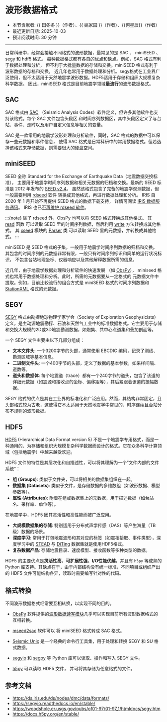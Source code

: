 # 波形数据格式

- 本节贡献者: {{ 田冬冬 }}（作者）、{{ 姚家园 }}（作者）、{{何星辰}}（作者）
- 最近更新日期: 2025-10-03
- 预计阅读时间: 30 分钟

---

日常科研中，经常会接触不同格式的波形数据，最常见的是 SAC 、 miniSEED 、segy 和 hdf5 格式。
每种数据格式都有各自的优点和缺点。例如，SAC 格式有利于数据处理和分析，
但不利于大批量数据的存储和交换。miniSEED 格式有利于波形数据的存档和交换，
近几年也常用于数据处理和分析。segy格式在工业界广泛使用，但不太适用于天然地震学波形数据。HDF5适用于存储和组织大规模复杂科学数据。
因此，miniSEED 格式是目前地震学领域**最流行**的波形数据格式。

## SAC

SAC 格式由 [SAC](https://ds.iris.edu/ds/nodes/dmc/software/downloads/SAC/)
（Seismic Analysis Codes）软件定义，但许多其他软件也支持该格式。每个 SAC 文件包含头段区
和时间序列数据区，其中头段区定义了与台站、事件、走时以及用户自定义信息等相关的变量。

SAC 是一款常用的地震学波形处理和分析软件，同时，SAC 格式的数据中可以保存一些元数据和事件信息，
使得 SAC 格式是日常科研中的常用数据格式。但若选择该格式来存储数据，则需要很大的硬盘空间。

## miniSEED

SEED 全称 Standard for the Exchange of Earthquake Data（地震数据交换标准），
主要用于地震学时间序列数据和相关元数据的归档和交换。最新的 SEED 标准是 2012 年发布的
[SEED v2.4](http://www.fdsn.org/pdf/SEEDManual_V2.4.pdf)。
虽然该格式包含了完备的地震学观测数据，但一般需要利用
[rdseed](https://github.com/iris-edu-legacy/rdseed) 软件
转换成其他格式，再进行数据处理和分析。
IRIS 自 2020 年 1 月开始不再提供 SEED 格式的数据下载支持，
详情可阅读 [IRIS 数据服务通讯](http://www.iris.washington.edu/ds/newsletter/vol21/no1/509/retirement-of-full-seed-data-volumes-from-iris-dmc/)。
IRIS 也已[不再维护 rdseed 软件](https://ds.iris.edu/ds/nodes/dmc/manuals/rdseed/)。

:::{note}
除了 rdseed 外，ObsPy 也可以将 SEED 格式转换成其他格式。
其 [read](https://docs.obspy.org/packages/autogen/obspy.core.stream.read.html) 函数
可以读取 SEED 里的时间序列数据，然后利用 [write](https://docs.obspy.org/packages/autogen/obspy.core.stream.Stream.write.html)
方法转换成其他格式。
其 [xseed](https://docs.obspy.org/master/packages/obspy.io.xseed.html) 模块的
[Parser](https://docs.obspy.org/master/packages/autogen/obspy.io.xseed.parser.Parser.html) 类
可以读取 SEED 里的元数据，并转换成其他格式。
:::

miniSEED 是 SEED 格式的子集，一般用于地震学时间序列数据的归档和交换。
其包含的时间序列的元数据非常有限，一般只有时间序列标识和简单的运行状况标识，
不包含台站地理坐标、仪器响应以及其他解释数据所需的信息。

近几年，由于地震学数据处理和分析软件的快速发展
（如 [ObsPy](https://github.com/obspy/obspy/wiki)），
miniseed 格式也常用于数据处理和分析。此时，所需的元数据要从一定格式的
元数据文件中提取。例如，目前比较流行的组合方式是 miniSEED 格式的时间序列数据和
[StationXML](https://www.fdsn.org/xml/station/) 格式的元数据。

## SEGY

[SEGY](https://woodshole.er.usgs.gov/pubs/of01-97/01-97_1/htmldocs/segy.htm) 格式由勘探地球物理学家学会（Society of Exploration Geophysicists）定义，是主动源地震勘探、石油和天然气工业中的标准数据格式。它主要用于存储和交换大规模的2D或3D地震勘测数据，如炮集、共中心点道集和叠加剖面等。

一个 SEGY 文件主要由以下几部分组成：

* **文本文件头**: 一个3200字节的头部，通常使用 EBCDIC 编码，记录了测线、勘测区域等基本信息。
* **二进制文件头**: 一个400字节的头部，定义了数据的基本参数，如采样间隔、道数等。
* **道头和数据体**: 每个地震道（trace）都有一个240字节的道头，包含了该道的详细元数据（如震源和接收点的坐标、偏移距等），其后紧跟着该道的振幅数据。

SEGY 格式的优点是其在工业界的标准化和广泛应用。然而，其结构非常固定，且头部格式较为古老，这使得它不太适用于天然地震学中常见的、时序连续且台站分布不规则的波形数据。

## HDF5

[HDF5](https://woodshole.er.usgs.gov/pubs/of01-97/01-97_1/htmldocs/segy.htm) (Hierarchical Data Format version 5) 不是一个地震学专用格式，而是一种通用的、为存储和组织大规模复杂科学数据而设计的格式。它在众多科学计算领域（包括地震学）中越来越受欢迎。

HDF5 文件的特性是其层次化和自描述性，可以将其理解为一个“文件内部的文件系统”：

* **组 (Groups)**: 类似于文件夹，可以将相关的数据集组织在一起。
* **数据集 (Datasets)**: 类似于文件，是存储数据的多维数组（如波形数据、模型参数等）。
* **属性 (Attributes)**: 附着在组或数据集上的元数据，用于描述数据（如台站名、采样率、单位等）。

在地震学中，HDF5 因其灵活性和高性能而被广泛应用。

* **大规模数据集的存储**: 特别适用于分布式声学传感（DAS）等产生海量（TB级）数据的场景。
* **深度学习**: 常用于打包地震波形和其对应的标签（如震相拾取、事件类型），深度学习中的 [STEAD](https://github.com/smousavi05/STEAD) 与 [DiTing](https://data.earthquake.cn/datashare/report.shtml?PAGEID=datasourcelist&dt=ff8080828b238a7a018b40eac2790006) 数据集就是使用HDF5格式。
* **复杂数据产品**: 存储地震目录、速度模型、接收函数等多种类型的数据。

HDF5 的主要优点是**灵活性高、可扩展性强、I/O性能优越**，并且有 `h5py` 等成熟的 Python 库支持。其缺点在于，由于内部结构没有统一标准，不同项目或组织产出的 HDF5 文件可能结构各异，读取时需要编写针对性的代码。


## 格式转换

不同波形数据格式经常要互相转换，以实现不同的目的。

- [ObsPy](https://github.com/obspy/obspy/wiki) 软件提供的[波形数据读写模块](https://docs.obspy.org/master/packages/index.html)几乎可以实现目前所有波形数据格式的互相转换。
- [mseed2sac](https://github.com/iris-edu/mseed2sac) 软件可以
  将 miniSEED 格式转成 SAC 格式。

- [Seismic Unix](https://wiki.seismic-unix.org/start) 是一个经典的命令行工具集，用于处理和转换 SEGY 和 SU 格式数据。

- [segyio](https://github.com/equinor/segyio) 和 [segpy](https://segpy.readthedocs.io/en/latest/) 等 Python 库可以读取、操作和写入 SEGY 文件。

- [h5py](https://github.com/h5py/h5py) 可以读取 HDF5 文件， 并可将其存储为任意格式的文件。


## 参考文档

- <https://ds.iris.edu/ds/nodes/dmc/data/formats/>
- <https://segyio.readthedocs.io/en/stable/>
- <https://woodshole.er.usgs.gov/pubs/of01-97/01-97_1/htmldocs/segy.htm>
- <https://docs.h5py.org/en/stable/>